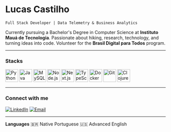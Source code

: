 # Lucas Castilho

`Full Stack Developer | Data Telemetry & Business Analytics`

Currently pursuing a Bachelor's Degree in Computer Science at **Instituto Mauá de Tecnologia**.
Passionate about hiking, research, technology, and turning ideas into code.
Volunteer for the **Brasil Digital para Todos** program.

---

### **Stacks**

<p align="left">
  <img src="https://cdn.jsdelivr.net/gh/devicons/devicon/icons/python/python-original.svg" alt="Python" width="40" height="40"/>
  <img src="https://cdn.jsdelivr.net/gh/devicons/devicon/icons/java/java-original.svg" alt="Java" width="40" height="40"/>
  <img src="https://cdn.jsdelivr.net/gh/devicons/devicon/icons/mysql/mysql-original.svg" alt="MySQL" width="40" height="40"/>
  <img src="https://cdn.jsdelivr.net/gh/devicons/devicon/icons/nodejs/nodejs-original.svg" alt="Node.js" width="40" height="40"/>
  <img src="https://cdn.jsdelivr.net/gh/devicons/devicon/icons/nextjs/nextjs-original.svg" alt="Next.js" width="40" height="40"/>
  <img src="https://cdn.jsdelivr.net/gh/devicons/devicon/icons/typescript/typescript-original.svg" alt="TypeScript" width="40" height="40"/>
  <img src="https://cdn.jsdelivr.net/gh/devicons/devicon/icons/docker/docker-original.svg" alt="Docker" width="40" height="40"/>
  <img src="https://cdn.jsdelivr.net/gh/devicons/devicon/icons/git/git-original.svg" alt="Git" width="40" height="40"/>
  <img src="https://cdn.jsdelivr.net/npm/simple-icons@v11/icons/clojure.svg" alt="Clojure" width="40" height="40"/>
</p>

---

### **Connect with me**

[![LinkedIn](https://img.shields.io/badge/LinkedIn-0A66C2?style=for-the-badge&logo=linkedin&logoColor=white)](https://www.linkedin.com/in/lucas-castilho-43bb28354/)
[![Email](https://img.shields.io/badge/Email-D14836?style=for-the-badge&logo=gmail&logoColor=white)](mailto:lubertanhe@gmail.com)

---

**Languages**
🇧🇷 Native Portuguese
🇺🇸 Advanced English
